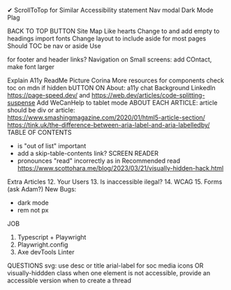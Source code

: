 <span className="pink-text bold">&#x2714; </span> 
ScrollToTop for Similar
Accessibility statement
Nav modal
Dark Mode
Plag

BACK TO TOP BUTTON
Site Map
Like hearts
Change <a> to <Link> and add empty <a> to headings
import fonts
Change layout to include aside for most pages
Should TOC be nav or aside
Use <nav> for footer and header links?
Navigation on Small screens: add COntact, make font larger

Explain A11y
ReadMe
Picture Corina
More resources for components
check toc on mdn if hidden
bUTTON ON About: a11y chat
Background LinkedIn
https://page-speed.dev/ and https://web.dev/articles/code-splitting-suspense
Add WeCanHelp to tablet mode
ABOUT EACH ARTICLE: article should be div or article: 
https://www.smashingmagazine.com/2020/01/html5-article-section/
https://tink.uk/the-difference-between-aria-label-and-aria-labelledby/
TABLE OF CONTENTS
- is "out of list" important
- add a skip-table-contents link?
SCREEN READER 
- pronounces "read" incorrectly as in Recommended read
https://www.scottohara.me/blog/2023/03/21/visually-hidden-hack.html


Extra Articles
12. Your Users
13. Is inaccessible ilegal?
14. WCAG
15. Forms (ask Adam?)
New Bugs:
- dark mode
- rem not px


JOB
1. Typescript + Playwright
2. Playwright.config
3. Axe devTools Linter

QUESTIONS
svg: use desc or title
arial-label for soc media icons OR visually-hiddden class
when one element is not accessible, provide an accessible version
when to create a thread









